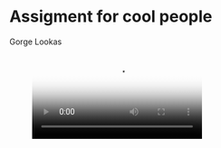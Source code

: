 # Assigment for cool people

Gorge Lookas 

<!-- blank line -->
<figure class="video_container">
  <video controls="true" allowfullscreen="true" poster="frames/000.jpg">
    <source src="frames/xwing.mp4" type="video/mp4">
  </video>
</figure>
<!-- blank line -->